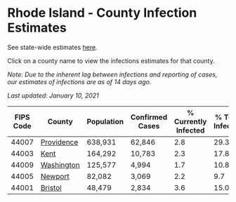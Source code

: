 # Rhode Island - County Infection Estimates

See state-wide estimates [here](/infections/us-ri).

Click on a county name to view the infections estimates for that county.

*Note: Due to the inherent lag between infections and reporting of cases, our estimates of infections are as of 14 days ago.*

*Last updated: January 10, 2021*

|   FIPS Code |                   County |   Population |   Confirmed Cases |   % Currently Infected |   % Total Infected |
|-------------|--------------------------|--------------|-------------------|------------------------|--------------------|
|       44007 | [Providence](providence) |      638,931 |            62,846 |                    2.8 |               29.3 |
|       44003 |             [Kent](kent) |      164,292 |            10,783 |                    2.3 |               17.8 |
|       44009 | [Washington](washington) |      125,577 |             4,994 |                    1.7 |               10.8 |
|       44005 |       [Newport](newport) |       82,082 |             3,069 |                    2.2 |                9.7 |
|       44001 |       [Bristol](bristol) |       48,479 |             2,834 |                    3.6 |               15.0 |